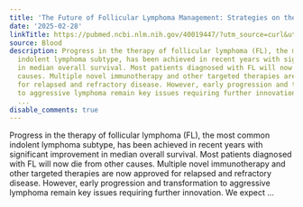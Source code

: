 ```yaml
---
title: 'The Future of Follicular Lymphoma Management: Strategies on the Horizon'
date: '2025-02-28'
linkTitle: https://pubmed.ncbi.nlm.nih.gov/40019447/?utm_source=curl&utm_medium=rss&utm_campaign=journals&utm_content=7603509&fc=None&ff=20250228170956&v=2.18.0.post9+e462414
source: Blood
description: Progress in the therapy of follicular lymphoma (FL), the most common
  indolent lymphoma subtype, has been achieved in recent years with significant improvement
  in median overall survival. Most patients diagnosed with FL will now die from other
  causes. Multiple novel immunotherapy and other targeted therapies are now approved
  for relapsed and refractory disease. However, early progression and transformation
  to aggressive lymphoma remain key issues requiring further innovation. We expect
  ...
disable_comments: true
---
```

Progress in the therapy of follicular lymphoma (FL), the most common indolent lymphoma subtype, has been achieved in recent years with significant improvement in median overall survival. Most patients diagnosed with FL will now die from other causes. Multiple novel immunotherapy and other targeted therapies are now approved for relapsed and refractory disease. However, early progression and transformation to aggressive lymphoma remain key issues requiring further innovation. We expect ...